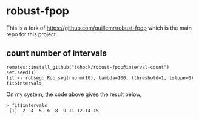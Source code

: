 # robust-fpop

This is a fork of https://github.com/guillemr/robust-fpop which is the
main repo for this project.

## count number of intervals

```{r}
remotes::install_github("tdhock/robust-fpop@interval-count")
set.seed(1)
fit <- robseg::Rob_seg(rnorm(10), lambda=100, lthreshold=1, lslope=0)
fit$intervals
```

On my system, the code above gives the result below,

```{r}
> fit$intervals
 [1]  2  4  5  6  8  9 11 12 14 15
```
